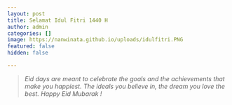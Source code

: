 ```yaml
---
layout: post
title: Selamat Idul Fitri 1440 H
author: admin
categories: []
image: https://nanwinata.github.io/uploads/idulfitri.PNG
featured: false
hidden: false

---
```

> _Eid days are meant to celebrate the goals and the achievements that make you happiest. The ideals you believe in, the dream you love the best. Happy Eid Mubarak !_